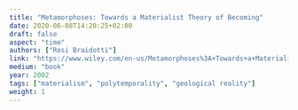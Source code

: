 ```yaml
---
title: "Metamorphoses: Towards a Materialist Theory of Becoming"
date: 2020-06-08T14:20:25+02:00
draft: false
aspect: "time"
authors: ["Rosi Braidotti"]
link: "https://www.wiley.com/en-us/Metamorphoses%3A+Towards+a+Materialist+Theory+of+Becoming-p-9780745625768 "
medium: "book"
year: 2002
tags: ["materialism", "polytemporality", "geological reality"]
weight: 1
---
```

